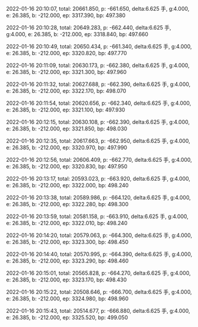 2022-01-16 20:10:07, total: 20661.850, p: -661.650, delta:6.625 手, g:4.000, e: 26.385, b: -212.000, ep: 3317.390, bp: 497.380

2022-01-16 20:10:28, total: 20649.283, p: -662.440, delta:6.625 手, g:4.000, e: 26.385, b: -212.000, ep: 3318.840, bp: 497.660

2022-01-16 20:10:49, total: 20650.434, p: -661.340, delta:6.625 手, g:4.000, e: 26.385, b: -212.000, ep: 3320.820, bp: 497.770

2022-01-16 20:11:09, total: 20630.173, p: -662.380, delta:6.625 手, g:4.000, e: 26.385, b: -212.000, ep: 3321.300, bp: 497.960

2022-01-16 20:11:32, total: 20627.688, p: -662.390, delta:6.625 手, g:4.000, e: 26.385, b: -212.000, ep: 3322.170, bp: 498.070

2022-01-16 20:11:54, total: 20620.656, p: -662.340, delta:6.625 手, g:4.000, e: 26.385, b: -212.000, ep: 3321.100, bp: 497.930

2022-01-16 20:12:15, total: 20630.108, p: -662.390, delta:6.625 手, g:4.000, e: 26.385, b: -212.000, ep: 3321.850, bp: 498.030

2022-01-16 20:12:35, total: 20617.663, p: -662.950, delta:6.625 手, g:4.000, e: 26.385, b: -212.000, ep: 3320.970, bp: 497.990

2022-01-16 20:12:56, total: 20606.409, p: -662.770, delta:6.625 手, g:4.000, e: 26.385, b: -212.000, ep: 3320.830, bp: 497.950

2022-01-16 20:13:17, total: 20593.023, p: -663.920, delta:6.625 手, g:4.000, e: 26.385, b: -212.000, ep: 3322.000, bp: 498.240

2022-01-16 20:13:38, total: 20589.986, p: -664.120, delta:6.625 手, g:4.000, e: 26.385, b: -212.000, ep: 3322.280, bp: 498.300

2022-01-16 20:13:59, total: 20581.158, p: -663.910, delta:6.625 手, g:4.000, e: 26.385, b: -212.000, ep: 3322.010, bp: 498.240

2022-01-16 20:14:20, total: 20579.063, p: -664.300, delta:6.625 手, g:4.000, e: 26.385, b: -212.000, ep: 3323.300, bp: 498.450

2022-01-16 20:14:40, total: 20570.995, p: -664.390, delta:6.625 手, g:4.000, e: 26.385, b: -212.000, ep: 3323.290, bp: 498.460

2022-01-16 20:15:01, total: 20565.828, p: -664.270, delta:6.625 手, g:4.000, e: 26.385, b: -212.000, ep: 3323.170, bp: 498.430

2022-01-16 20:15:22, total: 20508.646, p: -666.700, delta:6.625 手, g:4.000, e: 26.385, b: -212.000, ep: 3324.980, bp: 498.960

2022-01-16 20:15:43, total: 20514.677, p: -666.880, delta:6.625 手, g:4.000, e: 26.385, b: -212.000, ep: 3325.520, bp: 499.050